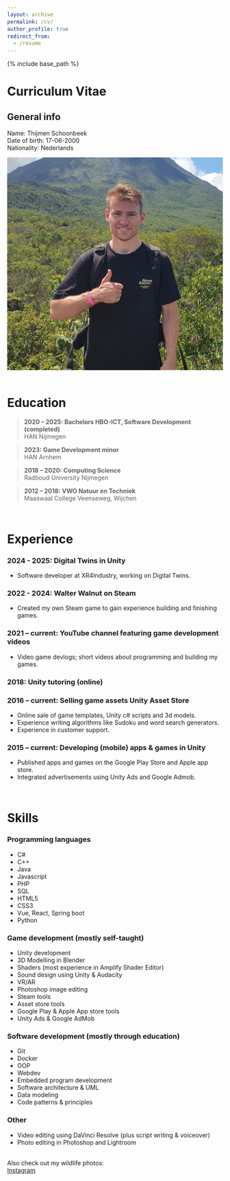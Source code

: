 ```yaml
---
layout: archive
permalink: /cv/
author_profile: true
redirect_from:
  - /resume
---
```


{% include base_path %}

Curriculum Vitae
======

General info
------

Name: Thijmen Schoonbeek <br>
Date of birth: 17-06-2000 <br>
Nationality: Nederlands

<div class="author__avatar__cv">
    <img src="/images/me.jpg" alt="Thijmen Schoonbeek">
</div>

<br>

Education
======

> <b>2020 – 2025: Bachelors HBO-ICT, Software Development (completed)</b> <br>
              HAN Nijmegen

> <b>2023:          Game Development minor</b><br>
              HAN Arnhem

> <b>2018 – 2020:   Computing Science</b><br>
              Radboud University Nijmegen

> <b>2012 – 2018:   VWO Natuur en Techniek</b><br>
              Maaswaal College Veenseweg, Wijchen


<br>

Experience
======

### 2024 - 2025: Digital Twins in Unity
* Software developer at XR4Industry, working on Digital Twins.


### 2022 - 2024: Walter Walnut on Steam
* Created my own Steam game to gain experience building and finishing games.


### 2021 – current: YouTube channel featuring game development videos
* Video game devlogs; short videos about programming and building my games.


### 2018: Unity tutoring (online)


### 2016 – current: Selling game assets Unity Asset Store
* Online sale of game templates, Unity c# scripts and 3d models.
* Experience writing algorithms like Sudoku and word search generators.
* Experience in customer support.


### 2015 – current: Developing (mobile) apps & games in Unity
* Published apps and games on the Google Play Store and Apple app store.
* Integrated advertisements using Unity Ads and Google Admob.

<br>

Skills
======

### Programming languages
- C#
- C++
- Java
- Javascript
- PHP
- SQL
- HTML5
- CSS3
- Vue, React, Spring boot
- Python

### Game development (mostly self-taught)
- Unity development
- 3D Modelling in Blender
- Shaders (most experience in Amplify Shader Editor)
- Sound design using Unity & Audacity
- VR/AR
- Photoshop image editing
- Steam tools
- Asset store tools
- Google Play & Apple App store tools
- Unity Ads & Google AdMob

### Software development (mostly through education)
- Git
- Docker
- OOP
- Webdev
- Embedded program development
- Software architecture & UML
- Data modeling
- Code patterns & principles

### Other
- Video editing using DaVinci Resolve (plus script writing & voiceover)
- Photo editing in Photoshop and Lightroom

<br>
Also check out my wildlife photos:<br>
<a href="https://www.instagram.com/thijmensphotos/"><i class="fab fa-fw fa-instagram icon-pad-right" aria-hidden="true"></i>Instagram</a>
